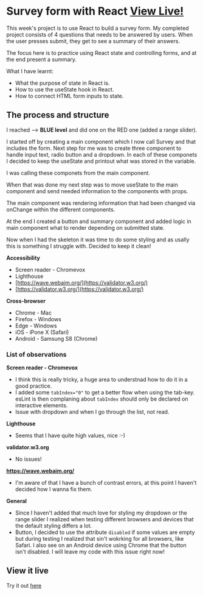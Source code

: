# Survey form with React [View Live!](https://kind-joliot-6577b6.netlify.app/)

This week's project is to use React to build a survey form. My completed project consists of 4 questions that needs to be answered by users. When the user presses submit, they get to see a summary of their answers.

The focus here is to practice using React state and controlling forms, and at the end present a summary.

What I have learnt:

* What the purpose of state in React is.
* How to use the useState hook in React.
* How to connect HTML form inputs to state. 

## The process and structure

I reached --> **BLUE level** and did one on the RED one (added a range slider).

I started off by creating a main component which I now call Survey and that includes the form. Next step for me was to create three component to handle input text, radio button and a dropdown. In each of these componets I decided to keep the useState and printout what was stored in the variable.

I was calling these componets from the main component.

When that was done my next step was to move useState to the main component and send needed information to the components with props.

The main component was rendering information that had been changed via onChange within the different components.

At the end I created a button and summary component and added logic in main component what to render depending on submitted state.

Now when I had the skeleton it was time to do some styling and as usally this is something I struggle with. Decided to keep it clean!
     

**Accessibility**

* Screen reader - Chromevox
* Lighthouse
* [https://wave.webaim.org/](https://validator.w3.org/)
* [https://validator.w3.org/](https://validator.w3.org/)

**Cross-browser**

* Chrome - Mac
* Firefox - Windows
* Edge - Windows
* iOS - iPone X (Safari)
* Android - Samsung S8 (Chrome)

### List of observations

**Screen reader - Chromevox**

* I think this is really tricky, a huge area to understnad how to do it in a good practice.
* I added some `tabIndex="0"` to get a better flow when using the tab-key. esLint is then complaning about `tabIndex` should only be declared on interactive elements.
* Issue with dropdown and when I go through the list, not read. 

**Lighthouse**

* Seems that I have quite high values, nice :-)
 
**validator.w3.org**

* No issues!

**https://wave.webaim.org/**

* I'm aware of that I have a bunch of contrast errors, at this point I haven't decided how I wanna fix them.

**General**

* Since I haven't added that much love for styling my dropdown or the range slider I realized when testing different browsers and devices that the default styling differs a lot.
* Button, I decided to use the attribute `disabled` if some values are empty but during testing I realized that sin't wokrking for all browsers, like Safari. I also see on an Android device using Chrome that the button isn't disabled. I will leave my code with this issue right now! 
 
## View it live

Try it out [here](https://kind-joliot-6577b6.netlify.app/)
